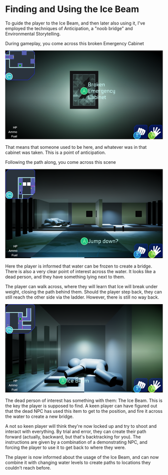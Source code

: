 # Finding and Using the Ice Beam

To guide the player to the Ice Beam, and then later also using it, I've employed the techniques of Anticipation, a "noob bridge" and Environmental Storytelling.

During gameplay, you come across this broken Emergency Cabinet

![Captain Obvious says that it's indeed a Broken Emergency Cabinet](<../.gitbook/assets/image (8).png>)

That means that someone used to be here, and whatever was in that cabinet was taken. This is a point of anticipation.

Following the path along, you come across this scene

![You're standing on a ledge, and there's ice on the water. What will you do?](<../.gitbook/assets/image (4).png>)

Here the player is informed that water can be frozen to create a bridge. There is also a very clear point of interest across the water. It looks like a dead person, and they have something lying next to them.

The player can walk across, where they will learn that Ice will break under weight, closing the path behind them. Should the player step back, they can still reach the other side via the ladder. However, there is still no way back.

![Alas, poor Vernaxx- wait, we already did that joke.](<../.gitbook/assets/image (6).png>)

The dead person of interest has something with them: The Ice Beam. This is the key the player is supposed to find. A keen player can have figured out that the dead NPC has used this item to get to the position, and fire it across the water to create a new bridge.

A not so keen player will think they're now locked up and try to shoot and interact with everything. By trial and error, they can create their path forward (actually, backward, but that's backtracking for you). The instructions are given by a combination of a demonstrating NPC, and forcing the player to use it to get back to where they were.

The player is now informed about the usage of the Ice Beam, and can now combine it with changing water levels to create paths to locations they couldn't reach before.
